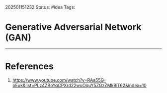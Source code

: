 202501151232
Status: #idea
Tags:

# Generative Adversarial Network (GAN)


---
# References

1. https://www.youtube.com/watch?v=RAa55G-oEuk&list=PLz4ZBoYqCPXrd22wuOquY5ZGzZMk8iT62&index=10